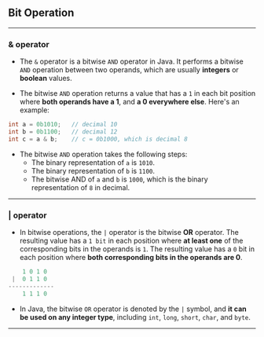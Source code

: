 ## Bit Operation

---

### & operator

- The `&` operator is a bitwise `AND` operator in Java. It performs a bitwise `AND` operation between two operands, 
  which are usually **integers** or **boolean** values.

- The bitwise `AND` operation returns a value that has a `1` in each bit position where **both operands have a 1**, 
  and **a 0 everywhere else**. Here's an example:


```java
int a = 0b1010;   // decimal 10
int b = 0b1100;   // decimal 12
int c = a & b;    // c = 0b1000, which is decimal 8
```

- The bitwise `AND` operation takes the following steps:
  - The binary representation of `a` is `1010`.
  - The binary representation of `b` is `1100`.
  - The bitwise AND of `a` and `b` is `1000`, which is the binary representation of `8` in decimal.

---

### | operator

- In bitwise operations, the `|` operator is the bitwise **OR** operator. The resulting value has a `1 bit` in each position 
  where **at least one** of the corresponding bits in the operands is `1`. The resulting value has a `0` bit in each 
  position where **both corresponding bits in the operands are 0**.

```java
    1 0 1 0
 |  0 1 1 0
-------------
    1 1 1 0  
```

- In Java, the bitwise `OR` operator is denoted by the `|` symbol, and **it can be used on any integer type**, 
  including `int`, `long`, `short`, `char`, and `byte`.

---

